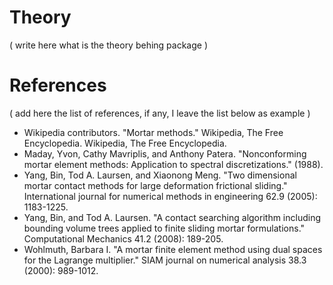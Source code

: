 # Theory

( write here what is the theory behing package )

# References

( add here the list of references, if any, I leave the list below as example )

- Wikipedia contributors. "Mortar methods." Wikipedia, The Free Encyclopedia. Wikipedia, The Free Encyclopedia.
- Maday, Yvon, Cathy Mavriplis, and Anthony Patera. "Nonconforming mortar element methods: Application to spectral discretizations." (1988).
- Yang, Bin, Tod A. Laursen, and Xiaonong Meng. "Two dimensional mortar contact methods for large deformation frictional sliding." International journal for numerical methods in engineering 62.9 (2005): 1183-1225.
- Yang, Bin, and Tod A. Laursen. "A contact searching algorithm including bounding volume trees applied to finite sliding mortar formulations." Computational Mechanics 41.2 (2008): 189-205.
- Wohlmuth, Barbara I. "A mortar finite element method using dual spaces for the Lagrange multiplier." SIAM journal on numerical analysis 38.3 (2000): 989-1012.
